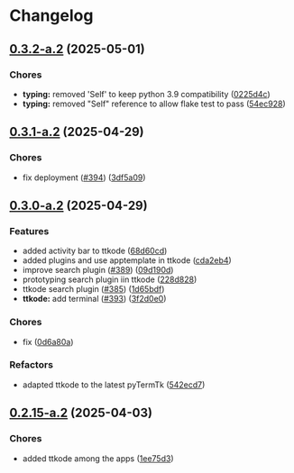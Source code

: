 # Changelog

## [0.3.2-a.2](https://github.com/ceccopierangiolieugenio/pyTermTk/compare/ttkode-v0.3.1-a.2...ttkode-v0.3.2-a.2) (2025-05-01)


### Chores

* **typing:** removed 'Self' to keep python 3.9 compatibility ([0225d4c](https://github.com/ceccopierangiolieugenio/pyTermTk/commit/0225d4c19ffee21c243fc0c8bfdfe7e7954ffce2))
* **typing:** removed "Self" reference to allow flake test to pass ([54ec928](https://github.com/ceccopierangiolieugenio/pyTermTk/commit/54ec928496fa2e2ff98f13941ed111d520dc8017))

## [0.3.1-a.2](https://github.com/ceccopierangiolieugenio/pyTermTk/compare/ttkode-v0.3.0-a.2...ttkode-v0.3.1-a.2) (2025-04-29)


### Chores

* fix deployment ([#394](https://github.com/ceccopierangiolieugenio/pyTermTk/issues/394)) ([3df5a09](https://github.com/ceccopierangiolieugenio/pyTermTk/commit/3df5a092a326e1394c1db2d276d8e6e0a6407085))

## [0.3.0-a.2](https://github.com/ceccopierangiolieugenio/pyTermTk/compare/ttkode-v0.2.15-a.2...ttkode-v0.3.0-a.2) (2025-04-29)


### Features

* added activity bar to ttkode ([68d60cd](https://github.com/ceccopierangiolieugenio/pyTermTk/commit/68d60cd8da1f2fb46eb06fa84e772512f92c7e29))
* added plugins and use apptemplate in ttkode ([cda2eb4](https://github.com/ceccopierangiolieugenio/pyTermTk/commit/cda2eb45c560f35d2b4ec798600509c6eaea67a0))
* improve search plugin ([#389](https://github.com/ceccopierangiolieugenio/pyTermTk/issues/389)) ([09d190d](https://github.com/ceccopierangiolieugenio/pyTermTk/commit/09d190d5c1a6879fb4e8fd14fd48d1ed9edd4878))
* prototyping search plugin iin ttkode ([228d828](https://github.com/ceccopierangiolieugenio/pyTermTk/commit/228d8288716cf5286555eb3a5b9ff63d72e8487b))
* ttkode search plugin ([#385](https://github.com/ceccopierangiolieugenio/pyTermTk/issues/385)) ([1d65bdf](https://github.com/ceccopierangiolieugenio/pyTermTk/commit/1d65bdfdfdf522936976bdb920f2ec77ba241ded))
* **ttkode:** add terminal ([#393](https://github.com/ceccopierangiolieugenio/pyTermTk/issues/393)) ([3f2d0e0](https://github.com/ceccopierangiolieugenio/pyTermTk/commit/3f2d0e08500990b28da01b14c8c82fec3205951b))


### Chores

* fix ([0d6a80a](https://github.com/ceccopierangiolieugenio/pyTermTk/commit/0d6a80a6e2493b2d37722a575f19d9066cf9e35f))


### Refactors

* adapted ttkode to the latest pyTermTk ([542ecd7](https://github.com/ceccopierangiolieugenio/pyTermTk/commit/542ecd7f7798b10bca29a7e856e85aa91bb3bc74))

## [0.2.15-a.2](https://github.com/ceccopierangiolieugenio/pyTermTk/compare/ttkode-v0.2.14-a.2...ttkode-v0.2.15-a.2) (2025-04-03)


### Chores

* added ttkode among the apps ([1ee75d3](https://github.com/ceccopierangiolieugenio/pyTermTk/commit/1ee75d3799b62a7e3ddb3a9037d6d6c186b384cf))
